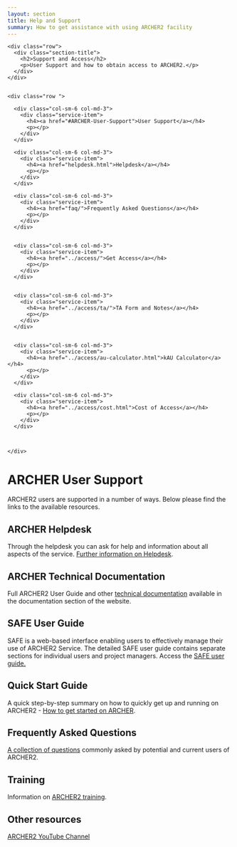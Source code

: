```yaml
---
layout: section
title: Help and Support
summary: How to get assistance with using ARCHER2 facility
---
```


<!-- Service Start -->
<section id="service">
  <div class="container">
	
    <div class="row">	
      <div class="section-title">
        <h2>Support and Access</h2>
        <p>User Support and how to obtain access to ARCHER2.</p>
      </div>
    </div>
					
			
    <div class="row ">
		
      <div class="col-sm-6 col-md-3">
        <div class="service-item">
          <h4><a href="#ARCHER-User-Support">User Support</a></h4>
          <p></p>
        </div>
      </div>		
			
      <div class="col-sm-6 col-md-3">
        <div class="service-item">
          <h4><a href="helpdesk.html">Helpdesk</a></h4>
          <p></p>
        </div>
      </div>		
			
      <div class="col-sm-6 col-md-3">
        <div class="service-item">
          <h4><a href="faq/">Frequently Asked Questions</a></h4>
          <p></p>
        </div>
      </div>	
			
			
      <div class="col-sm-6 col-md-3">
        <div class="service-item">
          <h4><a href="../access/">Get Access</a></h4>
          <p></p>
        </div>
      </div>
			
			
      <div class="col-sm-6 col-md-3">
        <div class="service-item">
          <h4><a href="../access/ta/">TA Form and Notes</a></h4>
          <p></p>
        </div>
      </div>			
			
			
      <div class="col-sm-6 col-md-3">
        <div class="service-item">
          <h4><a href="../access/au-calculator.html">kAU Calculator</a></h4>
          <p></p>
        </div>
      </div>	
			
      <div class="col-sm-6 col-md-3">
        <div class="service-item">
          <h4><a href="../access/cost.html">Cost of Access</a></h4>
          <p></p>
        </div>
      </div>																	
			
		
			
    </div>
  </div>
</section>



# ARCHER User Support

ARCHER2 users are supported in a number of ways. Below please find the links to the available resources.

## ARCHER Helpdesk

Through the helpdesk you can ask for help and information about all aspects of the service. [Further information on Helpdesk](helpdesk.html).



## ARCHER Technical Documentation

Full ARCHER2 User Guide and other [technical documentation](./documentation/) available in the documentation section of the website.

## SAFE User Guide

SAFE is a web-based interface enabling users to effectively manage their use of ARCHER2 Service. The detailed SAFE user guide contains separate sections for individual users and project managers. Access the [SAFE user guide.](./user-guide/)

## Quick Start Guide

A quick step-by-step summary on how to quickly get up and running on ARCHER2 - [How to get started on ARCHER](./quick-start/).

## Frequently Asked Questions

[A collection of questions](./faq/) commonly asked by potential and current users of ARCHER2.

## Training


Information on [ARCHER2 training](../training/).

## Other resources
[ARCHER2 YouTube Channel](https://www.youtube.com/channel/UCZi-oBdxoDV5CPEQnhmrCAg/videos)